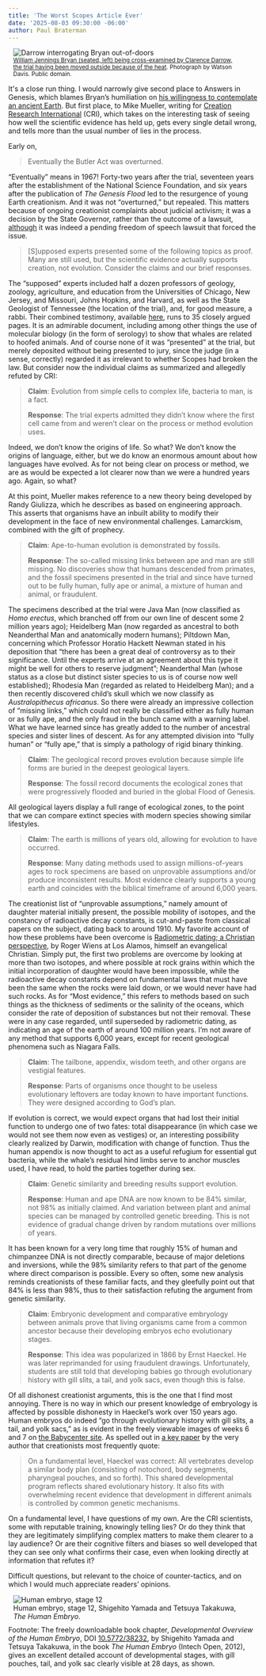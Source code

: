 ```yaml
---
title: 'The Worst Scopes Article Ever'
date: '2025-08-03 09:30:00 -06:00'
author: Paul Braterman
---
```


<figure class="on-the-left-side" style="margin-top: 10px; margin-right: 40px; margin-bottom: 10px; margin-left: 10px;">

<img src="/uploads/2025/Braterman_Darrow_Interrogating_Bryan.jpg" alt="Darrow interrogating Bryan out-of-doors"/>

<figcaption><small><a href="https://upload.wikimedia.org/wikipedia/commons/0/0d/Tennessee_v._John_T._Scopes_Trial-_Outdoor_proceedings_on_July_20%2C_1925%2C_showing_William_Jennings_Bryan_and_Clarence_Darrow._%282_of_4_photos%29_%282898243103%29_crop.jpg "> William Jennings Bryan (seated, left) being cross-examined by Clarence Darrow, the trial having been moved outside because of the heat<a>. Photograph by Watson Davis. Public domain.</a></small></figcaption>

</figure>

It's a close run thing. I would narrowly give second place to Answers in Genesis, which blames Bryan’s humiliation on <a href="https://answersingenesis.org/blogs/ken-ham/2025/06/13/partnering-with-faithful-fathers/">his willingness to contemplate an ancient Earth</a>. But first place, to Mike Mueller, writing for <a href="https://www.icr.org/article/scopes-monkey-trial-battle-worldviews/">Creation Research International</a> (CRI), which takes on the interesting task of seeing how well the scientific evidence has held up, gets every single detail wrong, and tells more than the usual number of lies in the process. 

Early on,

<blockquote>Eventually the Butler Act was overturned.</blockquote>

“Eventually” means in 1967! Forty-two years after the trial, seventeen years after the establishment of the National Science Foundation, and six years after the publication of <i>The Genesis Flood</i> led to the resurgence of young Earth creationism. And it was not “overturned,” but repealed. This matters because of ongoing creationist complaints about judicial activism; it was a decision by the State Governor, rather than the outcome of a lawsuit, <a href="https://en.wikipedia.org/wiki/Butler_Act">although</a> it was indeed a pending freedom of speech lawsuit that forced the issue.

<!--more-->

<blockquote>[S]upposed experts presented some of the following topics as proof. Many are still used, but the scientific evidence actually supports creation, not evolution. Consider the claims and our brief responses.</blockquote>

The “supposed” experts included half a dozen professors of geology, zoology, agriculture, and education from the Universities of Chicago, New Jersey, and Missouri, Johns Hopkins, and Harvard, as well as the State Geologist of Tennessee (the location of the trial), and, for good measure, a rabbi. Their combined testimony, available <a href="https://profjoecain.net/scopes-monkey-trial-1925-complete-trial-transcripts/">here</a>, runs to 35 closely argued pages. It is an admirable document, including among other things the use of molecular biology (in the form of serology) to show that whales are related to hoofed animals. And of course none of it was “presented” at the trial, but merely deposited without being presented to jury, since the judge (in a sense, correctly) regarded it as irrelevant to whether Scopes had broken the law. But consider now the individual claims as summarized and allegedly refuted by CRI:

<blockquote><strong>Claim</strong>: Evolution from simple cells to complex life, bacteria to man, is a fact.

<strong>Response</strong>: The trial experts admitted they didn’t know where the first cell came from and weren’t clear on the process or method evolution uses. </blockquote>

Indeed, we don’t know the origins of life. So what? We don’t know the origins of language, either, but we do know an enormous amount about how languages have evolved. As for not being clear on process or method, we are as would be expected a lot clearer now than we were a hundred years ago. Again, so what? 

At this point, Mueller makes reference to a new theory being developed by Randy Giulizza, which he describes as based on engineering approach. This asserts that organisms have an inbuilt ability to modify their development in the face of new environmental challenges. Lamarckism, combined with the gift of prophecy.

<blockquote><strong>Claim</strong>: Ape-to-human evolution is demonstrated by fossils.

<strong>Response</strong>: The so-called missing links between ape and man are still missing. No discoveries show that humans descended from primates, and the fossil specimens presented in the trial and since have turned out to be fully human, fully ape or animal, a mixture of human and animal, or fraudulent.</blockquote>

The specimens described at the trial were Java Man (now classified as <i>Homo erectus</i>, which branched off from our own line of descent some 2 million years ago); Heidelberg Man (now regarded as ancestral to both Neanderthal Man and anatomically modern humans); Piltdown Man, concerning which Professor Horatio Hackett Newman stated in his deposition that “there has been a great deal of controversy as to their significance. Until the experts arrive at an agreement about this type it might be well for others to reserve judgment”; Neanderthal Man (whose status as a close but distinct sister species to us is of course now well established); Rhodesia Man (regarded as related to Heidelberg Man); and a then recently discovered child’s skull which we now classify as <i>Australopithecus africanus</i>. So there were already an impressive collection of “missing links,” which could not really be classified either as fully human or as fully ape, and the only fraud in the bunch came with a warning label. What we have learned since has greatly added to the number of ancestral species and sister lines of descent. As for any attempted division into “fully human” or “fully ape,” that is simply a pathology of rigid binary thinking.

<blockquote><strong>Claim</strong>: The geological record proves evolution because simple life forms are buried in the deepest geological layers.

<strong>Response</strong>: The fossil record documents the ecological zones that were progressively flooded and buried in the global Flood of Genesis. </blockquote>

All geological layers display a full range of ecological zones, to the point that we can compare extinct species with modern species showing similar lifestyles. 

<blockquote><strong>Claim</strong>: The earth is millions of years old, allowing for evolution to have occurred.

<strong>Response</strong>: Many dating methods used to assign millions-of-years ages to rock specimens are based on unprovable assumptions and/or produce inconsistent results. Most evidence clearly supports a young earth and coincides with the biblical timeframe of around 6,000 years.</blockquote>

The creationist list of “unprovable assumptions,” namely amount of daughter material initially present, the possible mobility of isotopes, and the constancy of radioactive decay constants, is cut-and-paste from classical papers on the subject, dating back to around 1910. My favorite account of how these problems have been overcome is <a href="https://www.asa3.org/ASA/resources/Wiens2002.pdf">Radiometric dating; a Christian perspective</a>, by Roger Wiens at Los Alamos, himself an evangelical Christian. Simply put, the first two problems are overcome by looking at more than two isotopes, and where possible at rock grains within which the initial incorporation of daughter would have been impossible, while the radioactive decay constants depend on fundamental laws that must have been the same when the rocks were laid down, or we would never have had such rocks. As for “Most evidence,” this refers to methods based on such things as the thickness of sediments or the salinity of the oceans, which consider the rate of deposition of substances but not their removal. These were in any case regarded, until superseded by radiometric dating, as indicating an age of the earth of around 100 million years. I’m not aware of any method that supports 6,000 years, except for recent geological phenomena such as Niagara Falls.

<blockquote><strong>Claim</strong>: The tailbone, appendix, wisdom teeth, and other organs are vestigial features.

<strong>Response</strong>: Parts of organisms once thought to be useless evolutionary leftovers are today known to have important functions. They were designed according to God’s plan.</blockquote>

If evolution is correct, we would expect organs that had lost their initial function to undergo one of two fates: total disappearance (in which case we would not see them now even as vestiges) or, an interesting possibility clearly realized by Darwin, modification with change of function. Thus the human appendix is now thought to act as a useful refugium for essential gut bacteria, while the whale’s residual hind limbs serve to anchor muscles used, I have read, to hold the parties together during sex.

<blockquote><strong>Claim</strong>: Genetic similarity and breeding results support evolution.

<strong>Response</strong>: Human and ape DNA are now known to be 84% similar, not 98% as initially claimed. And variation between plant and animal species can be managed by controlled genetic breeding. This is not evidence of gradual change driven by random mutations over millions of years.</blockquote>

It has been known for a very long time that roughly 15% of human and chimpanzee DNA is not directly comparable, because of major deletions and inversions, while the 98% similarity refers to that part of the genome where direct comparison is possible. Every so often, some new analysis reminds creationists of these familiar facts, and they gleefully point out that 84% is less than 98%, thus to their satisfaction refuting the argument from genetic similarity.

<blockquote><strong>Claim</strong>: Embryonic development and comparative embryology between animals prove that living organisms came from a common ancestor because their developing embryos echo evolutionary stages.

<strong>Response</strong>: This idea was popularized in 1866 by Ernst Haeckel. He was later reprimanded for using fraudulent drawings. Unfortunately, students are still told that developing babies go through evolutionary history with gill slits, a tail, and yolk sacs, even though this is false. </blockquote>

Of all dishonest creationist arguments, this is the one that I find most annoying. There is no way in which our present knowledge of embryology is affected by possible dishonesty in Haeckel’s work over 150 years ago. Human embryos do indeed “go through evolutionary history with gill slits, a tail, and yolk sacs,” as is evident in the freely viewable images of weeks 6 and 7 on <a href="https://www.babycenter.com/pregnancy/week-by-week">the Babycenter site</a>. As spelled out in <a href="https://www.science.org/doi/10.1126/science.280.5366.983c">a key paper</a> by the very author that creationists most frequently quote:

<blockquote>On a fundamental level, Haeckel was correct: All vertebrates develop a similar body plan (consisting of notochord, body segments, pharyngeal pouches, and so forth). This shared developmental program reflects shared evolutionary history. It also fits with overwhelming recent evidence that development in different animals is controlled by common genetic mechanisms.</blockquote>

On a fundamental level, I have questions of my own. Are the CRI scientists, some with reputable training, knowingly telling lies? Or do they think that they are legitimately simplifying complex matters to make them clearer to a lay audience? Or are their cognitive filters and biases so well developed that they can see only what confirms their case, even when looking directly at information that refutes it?

Difficult questions, but relevant to the choice of counter-tactics, and on which I would much appreciate readers’ opinions.

<figure class="on-the-left-side" style="margin-top: 10px; margin-right: 40px; margin-bottom: 10px; margin-left: 10px;">
<img src="/uploads/2025/Braterman_Embryo_Stage_12.jpg" alt="Human embryo, stage 12"/>
<figcaption>Human embryo, stage 12, Shigehito Yamada and Tetsuya Takakuwa, <i>The Human Embryo</i>.</figcaption>
</figure>
Footnote: The freely downloadable book chapter, <i>Developmental Overview of the Human Embryo</i>,  DOI <a href="http://dx.doi.org/10.5772/38232">10.5772/38232</a>, by Shigehito Yamada and Tetsuya Takakuwa, in the book <i>The Human Embryo</i> (Intech Open, 2012), gives an excellent detailed account of developmental stages, with gill pouches, tail, and yolk sac clearly visible at 28 days, as shown.
